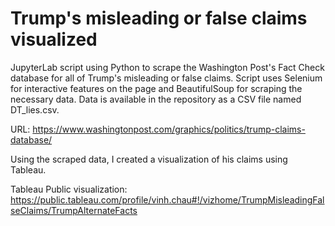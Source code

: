 # Trump's misleading or false claims visualized
JupyterLab script using Python to scrape the Washington Post's Fact Check database for all of Trump's misleading or false claims. Script uses Selenium for interactive features on the page and BeautifulSoup for scraping the necessary data.  Data is available in the repository as a CSV file named DT_lies.csv.

URL: https://www.washingtonpost.com/graphics/politics/trump-claims-database/

Using the scraped data, I created a visualization of his claims using Tableau.   

Tableau Public visualization: https://public.tableau.com/profile/vinh.chau#!/vizhome/TrumpMisleadingFalseClaims/TrumpAlternateFacts
